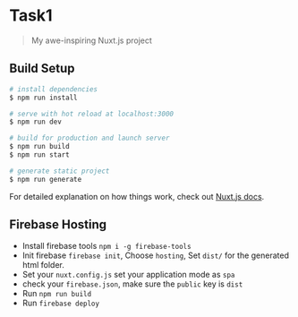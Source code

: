 # Task1

> My awe-inspiring Nuxt.js project

## Build Setup

``` bash
# install dependencies
$ npm run install

# serve with hot reload at localhost:3000
$ npm run dev

# build for production and launch server
$ npm run build
$ npm run start

# generate static project
$ npm run generate
```

For detailed explanation on how things work, check out [Nuxt.js docs](https://nuxtjs.org).


## Firebase Hosting
- Install firebase tools `npm i -g firebase-tools`
- Init firebase `firebase init`, Choose `hosting`, Set `dist/` for the generated html folder.
- Set your `nuxt.config.js` set your application mode as `spa`
- check your `firebase.json`, make sure the `public` key is `dist`
- Run `npm run build`
- Run `firebase deploy`
